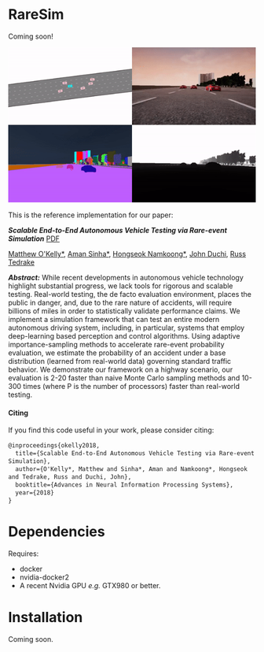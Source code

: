 # RareSim
Coming soon!
<p align="center">
  <img src="assets/RareSim.gif"/>
</p>


This is the reference implementation for our paper:

<em><b>Scalable End-to-End Autonomous Vehicle Testing via Rare-event Simulation</b></em>
[PDF](https://arxiv.org/abs/1811.00145)

[Matthew O'Kelly*](http://www.mokelly.net/), [Aman Sinha*](http://amansinha.org), [Hongseok Namkoong*](https://web.stanford.edu/~hnamk/), [John Duchi](http://stanford.edu/~jduchi/), [Russ Tedrake](https://groups.csail.mit.edu/locomotion/russt.html)

<em><b>Abstract:</b></em> While recent developments in autonomous vehicle technology highlight substantial progress, we lack tools for rigorous and scalable testing. Real-world testing, the de facto evaluation environment, places the public in danger, and, due to the rare nature of accidents, will require billions of miles in order to statistically validate performance claims. We implement a simulation framework that can test an entire modern autonomous driving system, including, in particular, systems that employ deep-learning based perception and control algorithms. Using adaptive importance-sampling methods to accelerate rare-event probability evaluation, we estimate the probability of an accident under a base distribution (learned from real-world data) governing standard traffic behavior. We demonstrate our framework on a highway scenario, our evaluation is 2-20 faster than naive Monte Carlo sampling methods and 10-300 times (where P is the number of processors) faster than real-world testing.

#### Citing

If you find this code useful in your work, please consider citing:

```
@inproceedings{okelly2018,
  title={Scalable End-to-End Autonomous Vehicle Testing via Rare-event Simulation},
  author={O'Kelly*, Matthew and Sinha*, Aman and Namkoong*, Hongseok and Tedrake, Russ and Duchi, John},
  booktitle={Advances in Neural Information Processing Systems},
  year={2018}
}

```

# Dependencies
Requires:
* docker
* nvidia-docker2
* A recent Nvidia GPU *e.g.* GTX980 or better.

# Installation
Coming soon.
